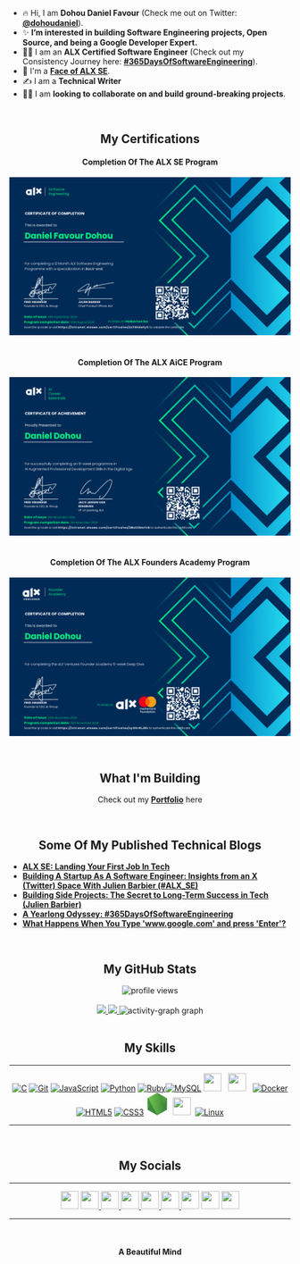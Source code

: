 - 🔥 Hi, I am <strong>Dohou Daniel Favour</strong> (Check me out on Twitter: <strong><a href="https://github.com/dohoudaniel/">@dohoudaniel</a></strong>).
- ✨ <strong>I’m interested in building Software Engineering projects, Open Source, and being a Google Developer Expert.</strong>
- 👨‍💻 I am an <strong>ALX Certified Software Engineer</strong> (Check out my Consistency Journey here: <strong><a href="https://twitter.com/search?q=%23365daysofsoftwareengineering&src=hashtag_click">#365DaysOfSoftwareEngineering</a></strong>).
- 🌟 I'm a <strong><a href="https://twitter.com/facesofalxse/status/1704408871542854002?s=20">Face of ALX SE</a></strong>.
- ✍ I am a <strong>Technical Writer</strong>
- 👨‍💻 I am <strong>looking to collaborate on and build ground-breaking projects</strong>.
<br>
<h2 align="center">My Certifications</h2>
<div align="center">
  <h4 align="center">Completion Of The ALX SE Program</h4>
  <img src="Certificates/ALX_SE_2024/Dohou_Daniel_Favour-ALX_SE_Certificate-13th_September_2024.png" alt="Dohou Daniel Favour - ALX SE Certificate">
</div>
<div>
  <br>
  <h4 align="center">Completion Of The ALX AiCE Program</h4>
  <img src="Certificates/ALX_AiCE_2024/Dohou_Daniel_Favour-ALX_AiCE_Certificate-November_5_2024.png" alt="Dohou Daniel Favour - ALX AI Career Essentials Certificate">
</div>
<!-- div>
  <br>
  <!-- h4 align="center">Completion Of The ALX Founders Academy Program</h4>
  <img scr="Certificates/ALX_FA_2024/Dohou_Daniel_Favour-Founder_Academy.png" alt="">
</div -->
  <br>
  <h4 align="center">Completion Of The ALX Founders Academy Program</h4>
  
  ![ALX Founder's Academy Certificate](Certificates/ALX_FA_2024/Dohou_Daniel_Favour-Founder_Academy.png)

  <be>
  <!-- h4 align="center">ALX SE Tutor (Volunteer)</h4> -->
  
 <!-- ![ALX SE Tutors (Volunteers) Certificate](Certificates/ALX_SE_Tutor_2024/Daniel_Dohou-Portfolio_Project_Certificate.jpg) -->
<!--
  <br>
  <h4 align="center">Completion Of The ALX ProDev Program</h4>
  <img scr="ALX_ProDev_Backend" alt="">
-->

<br>
<h2 align="center">What I'm Building</h2> <!-- Worked On & I'm Currently Working On -->
<p align="center"> Check out my <strong><a href="https://dohoudanielfavour.onrender.com">Portfolio</a></strong> here</p>
<!-- ul>
  <li><strong><a href="https://github.com/ALX-SE-Algorithmia">Algorithmia SE 🌍</a></strong></li>
  <li><strong><a href="https://twitter.com/Learnopolia">Learnopolia 🐢</a></strong> (<a href="https://learnopolia.onrender.com">Website</a> |<!-- https://learnopolia.github.io <a href="https://github.com/learnopolia/">GitHub Org.</a>)</li>
  <li><strong><a href="https://a-green-bot.github.io/">A Green Bot ♻</a></strong> (<a href="https://a-green-bot.github.io/">Website</a> | <a href="https://github.com/A-Green-Bot">GitHub Org.</a>)</li>
</ul -->
<br>
<h2 align="center">Some Of My Published Technical Blogs</h2>
<ul>
  <li><strong><a href="https://studentsofalxse.hashnode.dev/alx-se-landing-your-first-job-in-tech">ALX SE: Landing Your First Job In Tech</a></strong></li>
  <li><strong><a href="https://studentsofalxse.hashnode.dev/julien-barbier-building-a-startup-as-an-swe">Building A Startup As A Software Engineer: Insights from an X (Twitter) Space With Julien Barbier (#ALX_SE)</a></strong></li>
  <li><strong><a href="https://studentsofalxse.hashnode.dev/julien-barbier-alxse-building-side-projects">Building Side Projects: The Secret to Long-Term Success in Tech (Julien Barbier)</a></strong></li>
  <li><strong><a href="https://dohoudanielfavour.hashnode.dev/a-yearlong-odyssey-365daysofsoftwareengineering">A Yearlong Odyssey: #365DaysOfSoftwareEngineering</a></strong></li>
  <li><strong><a href="https://medium.com/@dohoudanielfavour/what-happens-when-you-type-www-google-com-in-your-web-browser-and-press-enter-b4ded1b99b90">What Happens When You Type 'www.google.com' and press 'Enter'?</a></strong></li>
</ul>
<br>
<h2 align=center>My GitHub Stats</h2>
<!-- Profile Views -->
<div align="center">
    <img src="https://visitcount.itsvg.in/api?id=dohoudaniel&label=Profile%20Views&color=1&icon=5&pretty=true"  alt="profile views"/>
</div>
<br>
<div align="center">
  <!-- a href="https://git.io/streak-stats">
    <img src="https://streak-stats.demolab.com/?user=dohoudaniel&theme=algolia" alt="GitHub Streak" />
</a -->
  <!-- a href="https://git.io/streak-stats"><img src="https://streak-stats.demolab.com?user=dohoudaniel&theme=algolia" alt="GitHub Streak" /></a -->
</div>
<div align="center">
<a href="https://github.com/dohoudaniel">
    <img height="180em" src="https://github-readme-stats-eight-theta.vercel.app/api/top-langs/?username=dohoudaniel&layout=compact&langs_count=8&theme=algolia"/>
  <img height="180em" src="https://github-readme-stats-eight-theta.vercel.app/api?username=dohoudaniel&show_icons=true&theme=algolia&include_all_commits=true&count_private=true"/>
</a>
  <img src="https://github-readme-activity-graph.vercel.app/graph?username=mcsavvy&radius=16&theme=react&area=true&order=5&hide_border=true&hide_title=false&custom_title=My%20Contribution%20Graph" height="300" alt="activity-graph graph"  />
</div>
<!-- Languages And Tools -->
<br>
<h2 align="center">My Skills</h2></strong>
<hr>
<div align="center">
  <a href="https://docs.microsoft.com/en-us/cpp/?view=msvc-170" target="_blank" rel="noreferrer"><img src="https://raw.githubusercontent.com/danielcranney/readme-generator/main/public/icons/skills/c-colored.svg" width="36" height="36" alt="C" /></a>
    <a href="https://git-scm.com/" target="_blank" rel="noreferrer"><img src="https://raw.githubusercontent.com/danielcranney/readme-generator/main/public/icons/skills/git-colored.svg" width="36" height="36" alt="Git" /></a>
    <a href="https://developer.mozilla.org/en-US/docs/Web/JavaScript" target="_blank" rel="noreferrer"><img src="https://raw.githubusercontent.com/danielcranney/readme-generator/main/public/icons/skills/javascript-colored.svg" width="36" height="36" alt="JavaScript" /></a>
    <a href="https://www.python.org/" target="_blank" rel="noreferrer"><img src="https://raw.githubusercontent.com/danielcranney/readme-generator/main/public/icons/skills/python-colored.svg" width="36" height="36" alt="Python" /></a>
    <a href="https://www.ruby-lang.org/en/" target="_blank" rel="noreferrer"><img src="https://raw.githubusercontent.com/danielcranney/readme-generator/main/public/icons/skills/ruby-colored.svg" width="36" height="36" alt="Ruby" /></a><a href="https://www.mysql.com/" target="_blank" rel="noreferrer"><img src="https://raw.githubusercontent.com/danielcranney/readme-generator/main/public/icons/skills/mysql-colored.svg" width="36" height="36" alt="MySQL" /></a> <img height="32" width="32" src="https://cdn.simpleicons.org/sqlalchemy" /> &nbsp; <img height="32" width="32" src="https://cdn.simpleicons.org/npm" /> &nbsp; <a href="https://www.docker.com/" target="_blank" rel="noreferrer"><img src="https://raw.githubusercontent.com/danielcranney/readme-generator/main/public/icons/skills/docker-colored.svg" width="36" height="36" alt="Docker" /></a>
    <a href="https://developer.mozilla.org/en-US/docs/Glossary/HTML5" target="_blank" rel="noreferrer"><img src="https://raw.githubusercontent.com/danielcranney/readme-generator/main/public/icons/skills/html5-colored.svg" width="36" height="36" alt="HTML5" /></a>
    <a href="https://www.w3.org/TR/CSS/#css" target="_blank" rel="noreferrer"><img src="https://raw.githubusercontent.com/danielcranney/readme-generator/main/public/icons/skills/css3-colored.svg" width="36" height="36" alt="CSS3" /></a>
    <img src="https://github.com/devicons/devicon/blob/master/icons/nodejs/nodejs-original.svg" title="NodeJS" alt="NodeJS" width="40" height="40"/>&nbsp;
    <img src="https://raw.githubusercontent.com/danielcranney/readme-generator/main/public/icons/socials/github.svg" width="32" height="32" />&nbsp;
    <a href="https://www.linux.org" target="_blank" rel="noreferrer"><img src="https://raw.githubusercontent.com/danielcranney/readme-generator/main/public/icons/skills/linux-colored.svg" width="36" height="36" alt="Linux" /></a>
</div>
<hr/>
<br>
<h2 align="center">My Socials</h2></strong>
<hr>
<div align="center">
  <a href="https://www.x.com/DohouDaniel10" target="_blank" rel="noreferrer"><source media="(prefers-color-scheme: dark)" srcset="https://raw.githubusercontent.com/danielcranney/readme-generator/main/public/icons/socials/twitter-dark.svg" /> <source media="(prefers-color-scheme: light)" srcset="https://raw.githubusercontent.com/danielcranney/readme-generator/main/public/icons/socials/twitter.svg" /> <img src="https://raw.githubusercontent.com/danielcranney/readme-generator/main/public/icons/socials/twitter.svg" width="32" height="32" /></a>
  <a href="https://discord.com/users/dohoudaniel" target="_blank" rel="noreferrer"> <source media="(prefers-color-scheme: dark)" srcset="undefined" /> <source media="(prefers-color-scheme: light)" srcset="https://raw.githubusercontent.com/danielcranney/readme-generator/main/public/icons/socials/discord.svg" /> <img src="https://raw.githubusercontent.com/danielcranney/readme-generator/main/public/icons/socials/discord.svg" width="32" height="32" /> </a>
  <a href="https://www.github.com/dohoudaniel" target="_blank" rel="noreferrer"> <source media="(prefers-color-scheme: dark)" srcset="https://raw.githubusercontent.com/danielcranney/readme-generator/main/public/icons/socials/github-dark.svg" /> <source media="(prefers-color-scheme: light)" srcset="https://raw.githubusercontent.com/danielcranney/readme-generator/main/public/icons/socials/github.svg" /> <img src="https://raw.githubusercontent.com/danielcranney/readme-generator/main/public/icons/socials/github.svg" width="32" height="32" /> </a>
  <a href="https://dohoudanielfavour.hashnode.dev" target="_blank" rel="noreferrer"> <source media="(prefers-color-scheme: dark)" srcset="undefined" /> <source media="(prefers-color-scheme: light)" srcset="https://raw.githubusercontent.com/danielcranney/readme-generator/main/public/icons/socials/hashnode.svg" /> <img src="https://raw.githubusercontent.com/danielcranney/readme-generator/main/public/icons/socials/hashnode.svg" width="32" height="32" /> </a>
  <a href="https://www.linkedin.com/in/daniel-dohou-1435aa23b/" target="_blank" rel="noreferrer"> <source media="(prefers-color-scheme: dark)" srcset="https://raw.githubusercontent.com/danielcranney/readme-generator/main/public/icons/socials/linkedin-dark.svg" /> <source media="(prefers-color-scheme: light)" srcset="https://raw.githubusercontent.com/danielcranney/readme-generator/main/public/icons/socials/linkedin.svg" /> <img src="https://raw.githubusercontent.com/danielcranney/readme-generator/main/public/icons/socials/linkedin.svg" width="32" height="32" /> </a>
  <a href="http://www.instagram.com/dohoudanielfavour" target="_blank" rel="noreferrer"> <source media="(prefers-color-scheme: dark)" srcset="undefined" /> <source media="(prefers-color-scheme: light)" srcset="https://raw.githubusercontent.com/danielcranney/readme-generator/main/public/icons/socials/instagram.svg" /> <img src="https://raw.githubusercontent.com/danielcranney/readme-generator/main/public/icons/socials/instagram.svg" width="32" height="32" /> </a>
  <a href="http://www.medium.com/@dohoudanielfavour" target="_blank" rel="noreferrer"><source media="(prefers-color-scheme: dark)" srcset="https://raw.githubusercontent.com/danielcranney/readme-generator/main/public/icons/socials/medium-dark.svg" /> <source media="(prefers-color-scheme: light)" srcset="https://raw.githubusercontent.com/danielcranney/readme-generator/main/public/icons/socials/medium.svg" /> <img src="https://raw.githubusercontent.com/danielcranney/readme-generator/main/public/icons/socials/medium.svg" width="32" height="32" /></a>
  <a href="https://www.stackoverflow.com/users/19571241/dohou-daniel-favour" target="_blank" rel="noreferrer"><source media="(prefers-color-scheme: dark)" srcset="undefined" /> <source media="(prefers-color-scheme: light)" srcset="https://raw.githubusercontent.com/danielcranney/readme-generator/main/public/icons/socials/stackoverflow.svg" /> <img src="https://raw.githubusercontent.com/danielcranney/readme-generator/main/public/icons/socials/stackoverflow.svg" width="32" height="32" /></a>
  <a href="https://www.youtube.com/@dohoudanielfavour" target="_blank" rel="noreferrer"><source media="(prefers-color-scheme: dark)" srcset="undefined" /> <source media="(prefers-color-scheme: light)" srcset="https://raw.githubusercontent.com/danielcranney/readme-generator/main/public/icons/socials/youtube.svg" /> <img src="https://raw.githubusercontent.com/danielcranney/readme-generator/main/public/icons/socials/youtube.svg" width="32" height="32" /></a>
</div>
<hr/>
<br>
<h4 align=center color=red>A Beautiful Mind</h4>


<!-- Drafts -->
<!-- - 🤍 I am A Beautiful Mind ❣✨. -->
<!-- - 👨‍💻 I planned on learning Android Application Development with Google Africa Developer Scholarship 2023 (This is the fourth time I enroll for Google Africa Developer Scholarship.). Sadly, the Google Africa Developer Scholarship Program has come to an end after 5 years. This is truly a bittersweet occurrence to me, but I shall not give up my love for Android Application Development. I will keep on looking, and I will surely find 👨‍💻🎧🤍.
- Here are the links to my certificate of completion of the GADS Program:
  - 2020 Certificate of Completion: https://github.com/dohoudaniel/dohoudaniel/tree/main/Certificates/Google-Africa-Developer-Scholarship-AAD/2020-Certificate-Of-Completion
  - 2022 Certificate of Completion: https://github.com/dohoudaniel/dohoudaniel/tree/main/Certificates/Google-Africa-Developer-Scholarship-AAD/2022-Certificate-Of-Completion ( To Be Updated ) -->
<!-- - 👨‍💻 I am gaining experience on how to use C, Python, JavaScript and Kotlin. -->
<!-- - 🌹 I’m looking to collaborate on C Projects, Python Projects, JavaScript Projects, Kotlin Projects, and web development projects too. -->
<!--- #### 🎖 GitHub Contribution Graph: For the whole of 2023, I pushed to GitHub everyday. But the commits made on the Tuesday, 23rd of May 2023, and Wednesday, 24th of May did not reflect on my contribution graph. -->
<!--- You can confirm it for yourselves. -->
<!---
# Technical Write-ups:
- Here is the link to my first blog:
-->

<!--
Part 2
![](https://github-readme-stats.vercel.app/api?username=dohoudaniel&theme=highcontrast&hide_border=false&include_all_commits=true&count_private=false)<br/>
![](https://github-readme-streak-stats.herokuapp.com/?user=dohoudaniel&theme=highcontrast&hide_border=false)<br/>
![](https://github-readme-stats.vercel.app/api/top-langs/?username=dohoudaniel&theme=highcontrast&hide_border=false&include_all_commits=true&count_private=false&layout=compact)
-->
<!--
### GitHub Trophies
![](https://github-profile-trophy.vercel.app/?username=dohoudaniel&theme=discord&no-frame=true&no-bg=false&margin-w=4)
-->

<!-- - 👨‍💻 I’m currently learning Software Engineering with ALX Software Engineering Cohort 17, and other resources. <!-- (Deferred from cohort 9 to cohort 12, and from cohort 12 to cohort 17). -->
<!-- Full Stack Developer, Full Stack Web Developer and Android Application Developer -->

<!-- - 👨‍💻 I participated in the I learned the basics of Web Development with<strong>We Connect The Dots Code-A-Thon 2023</strong>, and my team won. Team project is <strong><a href="https://a-green-bot.github.io/">A Green Bot 🌏</a></strong> -->

  <!-- <a href="https://a-green-bot.github.io/">A Green Bot 🌏</a>
        - <a href="">GitHub Org.</a>
        - <a href="https://a-green-bot.github.io/">A Green Bot 🌏</a>
        -->

<!--
- 🌹 <strong>Connect with me: </strong><a href="https://wa.me/+2348139720259">WhatsApp</a>&nbsp;&nbsp;<a href="mailto:dohoudanielfavour@gmail.com">Gmail</a>&nbsp;&nbsp;<a href="https://twitter.com/DohouDaniel10">Twitter</a>&nbsp;&nbsp;<a href="https://stackoverflow.com/users/19571241/daniel-dohou">Stack Overflow</a>&nbsp;&nbsp;<a href="https://www.linkedin.com/in/daniel-dohou-1435aa23b/">LinkedIn</a>
-->

<!-- [![An image of @dohoudaniel's Holopin badges, which is a link to view their full Holopin profile](https://holopin.me/dohoudaniel)](https://holopin.io/@dohoudaniel) -->

<!-- <img src="https://github.com/devicons/devicon/blob/master/icons/linux/linux-original.svg" title="Linux" alt="Linux" width="40" height="40"/>&nbsp;
  <img src="https://github.com/devicons/devicon/blob/master/icons/c/c-original.svg" title="C" alt="C" width="40" height="40"/>&nbsp;
  <img src="https://github.com/devicons/devicon/blob/master/icons/python/python-original.svg" title="Python" alt="Python" width="40" height="40"/>&nbsp;
  <img src="https://github.com/devicons/devicon/blob/master/icons/javascript/javascript-original.svg" title="JavaScript" alt="JavaScript" width="40" height="40"/>&nbsp;
  <img src="https://github.com/devicons/devicon/blob/master/icons/vim/vim-original.svg" title="vim" alt="vim" width="40" height="40"/>&nbsp;
  <img src="https://github.com/devicons/devicon/blob/master/icons/html5/html5-original.svg" title="HTML5" alt="HTML" width="40" height="40"/>&nbsp;
  <img src="https://github.com/devicons/devicon/blob/master/icons/css3/css3-plain-wordmark.svg"  title="CSS3" alt="CSS" width="40" height="40"/>&nbsp;
  <a href="https://reactjs.org/" target="_blank" rel="noreferrer"><img src="https://raw.githubusercontent.com/danielcranney/readme-generator/main/public/icons/skills/react-colored.svg" width="36" height="36" alt="React" /></a> -->

<!-- Quine Integration -->
<!--
[![dohoudaniel's GitHub | Stats](https://stats.quine.sh/dohoudaniel/github?theme=dark)](https://quine.sh?utm_source=widgets&utm_campaign=dohoudaniel)
[![dohoudaniel's GitHub | Languages Over Time](https://stats.quine.sh/dohoudaniel/languages-over-time?theme=dark)](https://quine.sh?utm_source=widgets&utm_campaign=dohoudaniel)
-->

<!--
<p align="center">
    <a href="https://www.twitter.com/DohouDaniel10" target="_blank" rel="noreferrer"><img src="https://raw.githubusercontent.com/danielcranney/readme-generator/main/public/icons/socials/twitter.svg" width="32" height="32" /></a>
    <a href="https://www.github.com/dohoudaniel" target="_blank" rel="noreferrer"><img src="https://raw.githubusercontent.com/danielcranney/readme-generator/main/public/icons/socials/github.svg" width="32" height="32" /></a>
    <a href="https://www.linkedin.com/in/daniel-dohou-1435aa23b/" target="_blank" rel="noreferrer"><img src="https://raw.githubusercontent.com/danielcranney/readme-generator/main/public/icons/socials/linkedin.svg" width="32" height="32" /></a>
    <a href="http://www.instagram.com/dohoudanielfavour" target="_blank" rel="noreferrer"><img src="https://raw.githubusercontent.com/danielcranney/readme-generator/main/public/icons/socials/instagram.svg" width="32" height="32" /></a>
</p>
-->

<!--
  <a href="https://www.codepen.io/dohoudaniel" target="_blank" rel="noreferrer"><source media="(prefers-color-scheme: dark)" srcset="https://raw.githubusercontent.com/danielcranney/readme-generator/main/public/icons/socials/codepen-dark.svg" /> <source media="(prefers-color-scheme: light)" srcset="https://raw.githubusercontent.com/danielcranney/readme-generator/main/public/icons/socials/codepen.svg" /> <img src="https://raw.githubusercontent.com/danielcranney/readme-generator/main/public/icons/socials/codepen.svg" width="32" height="32" /> </a>
  <a href="https://codesandbox.io/u/dohoudaniel" target="_blank" rel="noreferrer"><source media="(prefers-color-scheme: dark)" srcset="https://raw.githubusercontent.com/danielcranney/readme-generator/main/public/icons/socials/codesandbox-dark.svg" /> <source media="(prefers-color-scheme: light)" srcset="https://raw.githubusercontent.com/danielcranney/readme-generator/main/public/icons/socials/codesandbox.svg" /> <img src="https://raw.githubusercontent.com/danielcranney/readme-generator/main/public/icons/socials/codesandbox.svg" width="32" height="32" /> </a>
  -->

<!--
  <a href="https://www.facebook.com/daniel.dohou.73700/" target="_blank" rel="noreferrer"> <source media="(prefers-color-scheme: dark)" srcset="https://raw.githubusercontent.com/danielcranney/readme-generator/main/public/icons/socials/facebook-dark.svg" /> <source media="(prefers-color-scheme: light)" srcset="https://raw.githubusercontent.com/danielcranney/readme-generator/main/public/icons/socials/facebook.svg" /> <img src="https://raw.githubusercontent.com/danielcranney/readme-generator/main/public/icons/socials/facebook.svg" width="32" height="32" /> </a>
  -->



<!-- [![dohoudaniel's GitHub | Languages Over Time](https://stats.quine.sh/dohoudaniel/languages-over-time?theme=dark)](https://quine.sh?utm_source=widgets&utm_campaign=dohoudaniel) -->


<!-- ##### Portfolio Projects 👨‍💻
[![Typing SVG](https://readme-typing-svg.demolab.com?font=Georgia&pause=1000&color=F60407F6&background=FFFFFF00&center=true&vCenter=true&random=false&width=435&lines=Portfolio+Projects)](https://git.io/typing-svg)
1. Learnopolia 🐢 *(In Development)*
2. A Green Bot 🌏 *(In Development)*
-->

<!-- dohoudaniel/dohoudaniel is a ✨ special ✨ repository because its `README.md` (this file) appears on your GitHub profile.
You can click the Preview link to take a look at your changes.
--->
